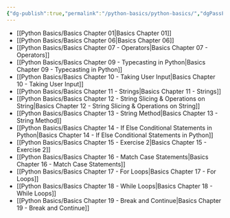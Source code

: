```yaml
---
{"dg-publish":true,"permalink":"/python-basics/python-basics/","dgPassFrontmatter":true,"noteIcon":"1","created":"2023-12-10T08:54:08.076+05:30","updated":"2023-12-19T11:28:07.470+05:30"}
---
```



- [[Python Basics/Basics Chapter 01\|Basics Chapter 01]]
- [[Python Basics/Basics Chapter 06\|Basics Chapter 06]]
- [[Python Basics/Basics Chapter 07 - Operators\|Basics Chapter 07 - Operators]]
- [[Python Basics/Basics Chapter 09 - Typecasting in Python\|Basics Chapter 09 - Typecasting in Python]]
- [[Python Basics/Basics Chapter 10 - Taking User Input\|Basics Chapter 10 - Taking User Input]]
- [[Python Basics/Basics Chapter 11 - Strings\|Basics Chapter 11 - Strings]]
- [[Python Basics/Basics Chapter 12 - String Slicing & Operations on String\|Basics Chapter 12 - String Slicing & Operations on String]]
- [[Python Basics/Basics Chapter 13 - String Method\|Basics Chapter 13 - String Method]]
- [[Python Basics/Basics Chapter 14 - If Else Conditional Statements in Python\|Basics Chapter 14 - If Else Conditional Statements in Python]]
- [[Python Basics/Basics Chapter 15 - Exercise 2\|Basics Chapter 15 - Exercise 2]]
- [[Python Basics/Basics Chapter 16 - Match Case Statements\|Basics Chapter 16 - Match Case Statements]]
- [[Python Basics/Basics Chapter 17 - For Loops\|Basics Chapter 17 - For Loops]]
- [[Python Basics/Basics Chapter 18 - While Loops\|Basics Chapter 18 - While Loops]]
- [[Python Basics/Basics Chapter 19 - Break and Continue\|Basics Chapter 19 - Break and Continue]]


